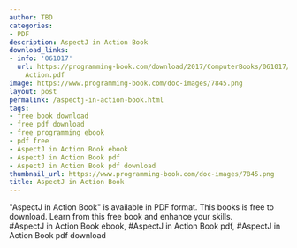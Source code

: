 ```yaml
---
author: TBD
categories:
- PDF
description: AspectJ in Action Book
download_links:
- info: '061017'
  url: https://programming-book.com/download/2017/ComputerBooks/061017/AspectJ in
    Action.pdf
image: https://www.programming-book.com/doc-images/7845.png
layout: post
permalink: /aspectj-in-action-book.html
tags:
- free book download
- free pdf download
- free programming ebook
- pdf free
- AspectJ in Action Book ebook
- AspectJ in Action Book pdf
- AspectJ in Action Book pdf download
thumbnail_url: https://www.programming-book.com/doc-images/7845.png
title: AspectJ in Action Book
---
```


 
<div class="item-desc text-justify">
  "AspectJ in Action Book" is available in PDF format. This books is free to download. Learn from this free book and enhance your skills.
  <br>
  #AspectJ in Action Book ebook, #AspectJ in Action Book pdf, #AspectJ in Action Book pdf download
</div>